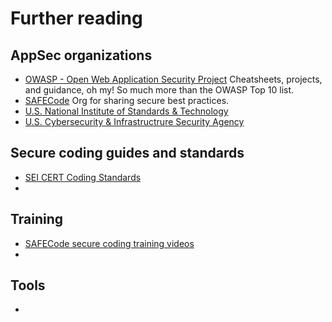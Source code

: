 # Further reading

## AppSec organizations
* [OWASP - Open Web Application Security Project](https://owasp.org) Cheatsheets, projects, and guidance, oh my! So much more than the OWASP Top 10 list.
* [SAFECode](https://safecode.org) Org for sharing secure best practices.
* [U.S. National Institute of Standards & Technology](https://www.nist.gov/cybersecurity)
* [U.S. Cybersecurity & Infrastructrure Security Agency](https://www.cisa.gov)

## Secure coding guides and standards
* [SEI CERT Coding Standards](https://wiki.sei.cmu.edu/confluence/display/seccode/SEI+CERT+Coding+Standards)
* 


## Training
* [SAFECode secure coding training videos](https://safecode.org/training)
* 

## Tools
* 

